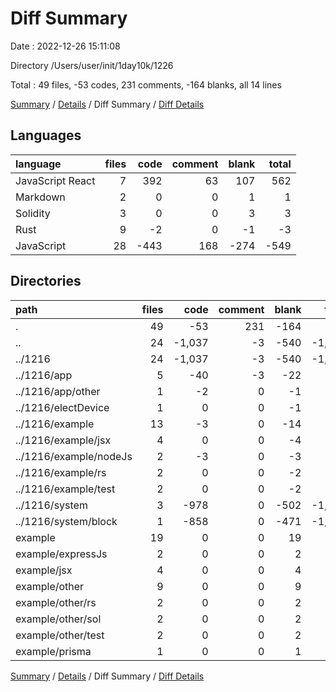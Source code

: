 # Diff Summary

Date : 2022-12-26 15:11:08

Directory /Users/user/init/1day10k/1226

Total : 49 files,  -53 codes, 231 comments, -164 blanks, all 14 lines

[Summary](results.md) / [Details](details.md) / Diff Summary / [Diff Details](diff-details.md)

## Languages
| language | files | code | comment | blank | total |
| :--- | ---: | ---: | ---: | ---: | ---: |
| JavaScript React | 7 | 392 | 63 | 107 | 562 |
| Markdown | 2 | 0 | 0 | 1 | 1 |
| Solidity | 3 | 0 | 0 | 3 | 3 |
| Rust | 9 | -2 | 0 | -1 | -3 |
| JavaScript | 28 | -443 | 168 | -274 | -549 |

## Directories
| path | files | code | comment | blank | total |
| :--- | ---: | ---: | ---: | ---: | ---: |
| . | 49 | -53 | 231 | -164 | 14 |
| .. | 24 | -1,037 | -3 | -540 | -1,580 |
| ../1216 | 24 | -1,037 | -3 | -540 | -1,580 |
| ../1216/app | 5 | -40 | -3 | -22 | -65 |
| ../1216/app/other | 1 | -2 | 0 | -1 | -3 |
| ../1216/electDevice | 1 | 0 | 0 | -1 | -1 |
| ../1216/example | 13 | -3 | 0 | -14 | -17 |
| ../1216/example/jsx | 4 | 0 | 0 | -4 | -4 |
| ../1216/example/nodeJs | 2 | -3 | 0 | -3 | -6 |
| ../1216/example/rs | 2 | 0 | 0 | -2 | -2 |
| ../1216/example/test | 2 | 0 | 0 | -2 | -2 |
| ../1216/system | 3 | -978 | 0 | -502 | -1,480 |
| ../1216/system/block | 1 | -858 | 0 | -471 | -1,329 |
| example | 19 | 0 | 0 | 19 | 19 |
| example/expressJs | 2 | 0 | 0 | 2 | 2 |
| example/jsx | 4 | 0 | 0 | 4 | 4 |
| example/other | 9 | 0 | 0 | 9 | 9 |
| example/other/rs | 2 | 0 | 0 | 2 | 2 |
| example/other/sol | 2 | 0 | 0 | 2 | 2 |
| example/other/test | 2 | 0 | 0 | 2 | 2 |
| example/prisma | 1 | 0 | 0 | 1 | 1 |

[Summary](results.md) / [Details](details.md) / Diff Summary / [Diff Details](diff-details.md)